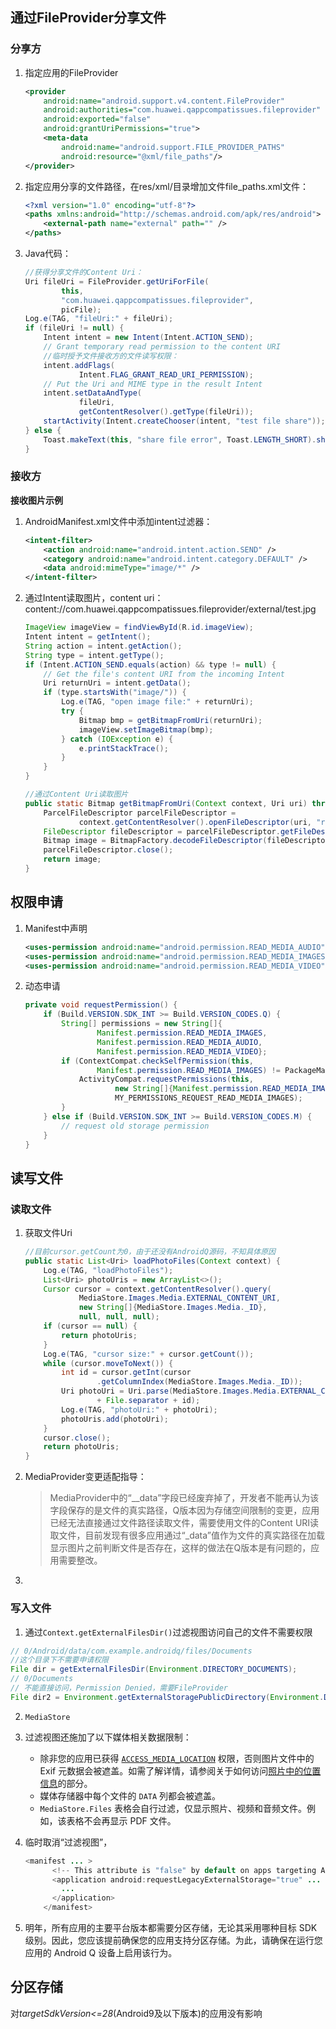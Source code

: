 ## 通过FileProvider分享文件

### 分享方
1. 指定应用的FileProvider
    ```xml
    <provider
        android:name="android.support.v4.content.FileProvider"
        android:authorities="com.huawei.qappcompatissues.fileprovider"
        android:exported="false"
        android:grantUriPermissions="true">
        <meta-data
            android:name="android.support.FILE_PROVIDER_PATHS"
            android:resource="@xml/file_paths"/>
    </provider>
    ```

2. 指定应用分享的文件路径，在res/xml/目录增加文件file_paths.xml文件：

   ```xml
   <?xml version="1.0" encoding="utf-8"?>
   <paths xmlns:android="http://schemas.android.com/apk/res/android">
       <external-path name="external" path="" />
   </paths>
   ```

3. Java代码：

   ```java
   //获得分享文件的Content Uri：
   Uri fileUri = FileProvider.getUriForFile(
           this,
           "com.huawei.qappcompatissues.fileprovider",
           picFile);
   Log.e(TAG, "fileUri:" + fileUri);
   if (fileUri != null) {
       Intent intent = new Intent(Intent.ACTION_SEND);
       // Grant temporary read permission to the content URI
       //临时授予文件接收方的文件读写权限：
       intent.addFlags(
               Intent.FLAG_GRANT_READ_URI_PERMISSION);
       // Put the Uri and MIME type in the result Intent
       intent.setDataAndType(
               fileUri,
               getContentResolver().getType(fileUri));
       startActivity(Intent.createChooser(intent, "test file share"));
   } else {
       Toast.makeText(this, "share file error", Toast.LENGTH_SHORT).show();
   }
   ```

### 接收方

**接收图片示例**

1. AndroidManifest.xml文件中添加intent过滤器：

   ```xml
   <intent-filter>
       <action android:name="android.intent.action.SEND" />
       <category android:name="android.intent.category.DEFAULT" />
       <data android:mimeType="image/*" />
   </intent-filter>
   ```

2. 通过Intent读取图片，content uri：content://com.huawei.qappcompatissues.fileprovider/external/test.jpg

   ```java
   ImageView imageView = findViewById(R.id.imageView);
   Intent intent = getIntent();
   String action = intent.getAction();
   String type = intent.getType();
   if (Intent.ACTION_SEND.equals(action) && type != null) {
       // Get the file's content URI from the incoming Intent
       Uri returnUri = intent.getData();
       if (type.startsWith("image/")) {
           Log.e(TAG, "open image file:" + returnUri);
           try {
               Bitmap bmp = getBitmapFromUri(returnUri);
               imageView.setImageBitmap(bmp);
           } catch (IOException e) {
               e.printStackTrace();
           }
       }
   }
   ```

   ```java
   //通过Content Uri读取图片
   public static Bitmap getBitmapFromUri(Context context, Uri uri) throws IOException {
       ParcelFileDescriptor parcelFileDescriptor =
               context.getContentResolver().openFileDescriptor(uri, "r");
       FileDescriptor fileDescriptor = parcelFileDescriptor.getFileDescriptor();
       Bitmap image = BitmapFactory.decodeFileDescriptor(fileDescriptor);
       parcelFileDescriptor.close();
       return image;
   }
   ```



## 权限申请

1. Manifest中声明

   ```xml
   <uses-permission android:name="android.permission.READ_MEDIA_AUDIO"/>
   <uses-permission android:name="android.permission.READ_MEDIA_IMAGES"/>
   <uses-permission android:name="android.permission.READ_MEDIA_VIDEO"/>
   ```

   

2. 动态申请

   ```java
   private void requestPermission() {
       if (Build.VERSION.SDK_INT >= Build.VERSION_CODES.Q) {
           String[] permissions = new String[]{
                   Manifest.permission.READ_MEDIA_IMAGES,
                   Manifest.permission.READ_MEDIA_AUDIO,
                   Manifest.permission.READ_MEDIA_VIDEO};
           if (ContextCompat.checkSelfPermission(this,
                   Manifest.permission.READ_MEDIA_IMAGES) != PackageManager.PERMISSION_GRANTED) {
               ActivityCompat.requestPermissions(this,
                       new String[]{Manifest.permission.READ_MEDIA_IMAGES},
                       MY_PERMISSIONS_REQUEST_READ_MEDIA_IMAGES);
           }
       } else if (Build.VERSION.SDK_INT >= Build.VERSION_CODES.M) {
           // request old storage permission
       }
   }
   ```

   

## 读写文件

### 读取文件

1. 获取文件Uri

   ```java
   //目前cursor.getCount为0，由于还没有AndroidQ源码，不知具体原因
   public static List<Uri> loadPhotoFiles(Context context) {
       Log.e(TAG, "loadPhotoFiles");
       List<Uri> photoUris = new ArrayList<>();
       Cursor cursor = context.getContentResolver().query(
               MediaStore.Images.Media.EXTERNAL_CONTENT_URI, 
               new String[]{MediaStore.Images.Media._ID}, 
               null, null, null);
       if (cursor == null) {
           return photoUris;
       }
       Log.e(TAG, "cursor size:" + cursor.getCount());
       while (cursor.moveToNext()) {
           int id = cursor.getInt(cursor
                   .getColumnIndex(MediaStore.Images.Media._ID));
           Uri photoUri = Uri.parse(MediaStore.Images.Media.EXTERNAL_CONTENT_URI.toString()
                   + File.separator + id);
           Log.e(TAG, "photoUri:" + photoUri);
           photoUris.add(photoUri);
       }
       cursor.close();
       return photoUris;
   }
   ```

   

2. MediaProvider变更适配指导：

   > MediaProvider中的“__data”字段已经废弃掉了，开发者不能再认为该字段保存的是文件的真实路径，Q版本因为存储空间限制的变更，应用已经无法直接通过文件路径读取文件，需要使用文件的Content URI读取文件，目前发现有很多应用通过“_data”值作为文件的真实路径在加载显示图片之前判断文件是否存在，这样的做法在Q版本是有问题的，应用需要整改。

3. 

### 写入文件

1. 通过`Context.getExternalFilesDir()`过滤视图访问自己的文件不需要权限

```java
// 0/Android/data/com.example.androidq/files/Documents
//这个目录下不需要申请权限
File dir = getExternalFilesDir(Environment.DIRECTORY_DOCUMENTS);
// 0/Documents
// 不能直接访问，Permission Denied，需要FileProvider
File dir2 = Environment.getExternalStoragePublicDirectory(Environment.DIRECTORY_DOCUMENTS);
```

2. `MediaStore`

3. 过滤视图还施加了以下媒体相关数据限制：

   - 除非您的应用已获得 [`ACCESS_MEDIA_LOCATION`](https://developer.android.google.cn/reference/android/Manifest.permission.html#ACCESS_MEDIA_LOCATION) 权限，否则图片文件中的 Exif 元数据会被遮盖。如需了解详情，请参阅关于如何访问[照片中的位置信息](https://developer.android.google.cn/preview/privacy/scoped-storage#photos-location-info)的部分。
   - 媒体存储器中每个文件的 `DATA` 列都会被遮盖。
   - `MediaStore.Files` 表格会自行过滤，仅显示照片、视频和音频文件。例如，该表格不会再显示 PDF 文件。

4. 临时取消“过滤视图”，

   ```java
   <manifest ... >
         <!-- This attribute is "false" by default on apps targeting Android Q. -->
         <application android:requestLegacyExternalStorage="true" ... >
           ...
         </application>
       </manifest>
   ```

   

5. 明年，所有应用的主要平台版本都需要分区存储，无论其采用哪种目标 SDK 级别。因此，您应该提前确保您的应用支持分区存储。为此，请确保在运行您应用的 Android Q 设备上启用该行为。



















## 分区存储

对*targetSdkVersion<=28*(Android9及以下版本)的应用没有影响

